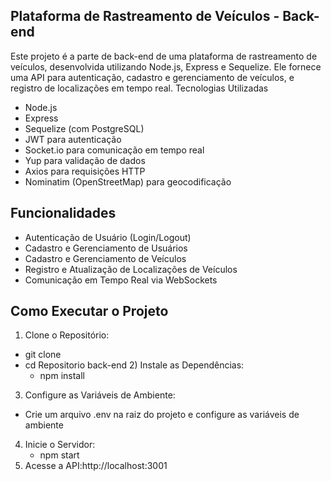 ## Plataforma de Rastreamento de Veículos - Back-end

Este projeto é a parte de back-end de uma plataforma de rastreamento de veículos, desenvolvida utilizando Node.js, Express e Sequelize. Ele fornece uma API para autenticação, cadastro e gerenciamento de veículos, e registro de localizações em tempo real.
Tecnologias Utilizadas
- Node.js
- Express
- Sequelize (com PostgreSQL)
- JWT para autenticação
- Socket.io para comunicação em tempo real
- Yup para validação de dados
- Axios para requisições HTTP
- Nominatim (OpenStreetMap) para geocodificação

## Funcionalidades
- Autenticação de Usuário (Login/Logout)
- Cadastro e Gerenciamento de Usuários
- Cadastro e Gerenciamento de Veículos
- Registro e Atualização de Localizações de Veículos
- Comunicação em Tempo Real via WebSockets

## Como Executar o Projeto
1) Clone o Repositório:
- git clone
- cd Repositorio back-end
  2) Instale as Dependências:
     - npm install
3) Configure as Variáveis de Ambiente:
  - Crie um arquivo .env na raiz do projeto e configure as variáveis de ambiente
4) Inicie o Servidor:
     - npm start
5) Acesse a API:http://localhost:3001
  
